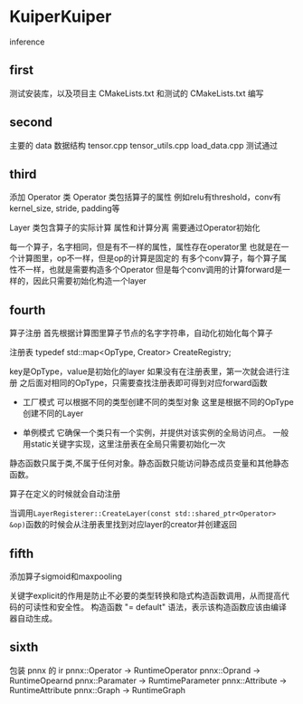 # KuiperKuiper

inference

## first 
测试安装库，以及项目主 CMakeLists.txt 和测试的 CMakeLists.txt 编写

## second
主要的 data 数据结构
tensor.cpp
tensor_utils.cpp
load_data.cpp
测试通过

## third
添加 Operator 类
Operator 类包括算子的属性
例如relu有threshold，conv有kernel_size, stride, padding等

Layer 类包含算子的实际计算
属性和计算分离
需要通过Operator初始化

每一个算子，名字相同，但是有不一样的属性，属性存在operator里
也就是在一个计算图里，op不一样，但是op的计算是固定的
有多个conv算子，每个算子属性不一样，也就是需要构造多个Operator
但是每个conv调用的计算forward是一样的，因此只需要初始化构造一个layer

## fourth 
算子注册
首先根据计算图里算子节点的名字字符串，自动化初始化每个算子

注册表
typedef std::map<OpType, Creator> CreateRegistry;

key是OpType，value是初始化的layer
如果没有在注册表里，第一次就会进行注册
之后面对相同的OpType，只需要查找注册表即可得到对应forward函数

- 工厂模式
可以根据不同的类型创建不同的类型对象
这里是根据不同的OpType创建不同的Layer

- 单例模式
它确保一个类只有一个实例，并提供对该实例的全局访问点。
一般用static关键字实现，这里注册表在全局只需要初始化一次

静态函数只属于类,不属于任何对象。静态函数只能访问静态成员变量和其他静态函数。

算子在定义的时候就会自动注册

当调用`LayerRegisterer::CreateLayer(const std::shared_ptr<Operator> &op)`函数的时候会从注册表里找到对应layer的creator并创建返回


## fifth
添加算子sigmoid和maxpooling

关键字explicit的作用是防止不必要的类型转换和隐式构造函数调用，从而提高代码的可读性和安全性。
构造函数 "= default" 语法，表示该构造函数应该由编译器自动生成。

## sixth

包装 pnnx 的 ir
pnnx::Operator -> RuntimeOperator
pnnx::Oprand -> RuntimeOpearnd
pnnx::Paramater -> RumtimeParameter
pnnx::Attribute -> RuntimeAttribute
pnnx::Graph -> RuntimeGraph 